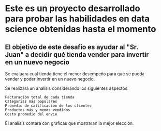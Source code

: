 # Este es un proyecto desarrollado para probar las habilidades en data science obtenidas hasta el momento

## El objetivo de este desafio es ayudar al "Sr. Juan" a decidir qué tienda vender para invertir en un nuevo negocio

Se evaluara cual tienda tiene el menor desempeño para que se pueda vender y poder invertir en un nuevo negocio. 

Se realizará un analísis considerando los siguientes aspectos: 

    Facturación total de cada tienda
    Categorias más populares
    Promedio de calificación de los clientes 
    Productos más y menos vendidos
    Costo promedio del envio

El analísis contará con graficas que mostraran la mejor eleccion.